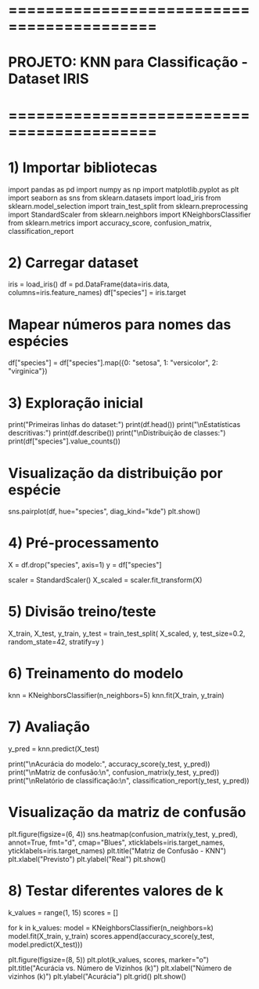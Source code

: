 # ==========================================
# PROJETO: KNN para Classificação - Dataset IRIS
# ==========================================

# 1) Importar bibliotecas
import pandas as pd
import numpy as np
import matplotlib.pyplot as plt
import seaborn as sns
from sklearn.datasets import load_iris
from sklearn.model_selection import train_test_split
from sklearn.preprocessing import StandardScaler
from sklearn.neighbors import KNeighborsClassifier
from sklearn.metrics import accuracy_score, confusion_matrix, classification_report

# 2) Carregar dataset
iris = load_iris()
df = pd.DataFrame(data=iris.data, columns=iris.feature_names)
df["species"] = iris.target

# Mapear números para nomes das espécies
df["species"] = df["species"].map({0: "setosa", 1: "versicolor", 2: "virginica"})

# 3) Exploração inicial
print("Primeiras linhas do dataset:")
print(df.head())
print("\nEstatísticas descritivas:")
print(df.describe())
print("\nDistribuição de classes:")
print(df["species"].value_counts())

# Visualização da distribuição por espécie
sns.pairplot(df, hue="species", diag_kind="kde")
plt.show()

# 4) Pré-processamento
X = df.drop("species", axis=1)
y = df["species"]

scaler = StandardScaler()
X_scaled = scaler.fit_transform(X)

# 5) Divisão treino/teste
X_train, X_test, y_train, y_test = train_test_split(
    X_scaled, y, test_size=0.2, random_state=42, stratify=y
)

# 6) Treinamento do modelo
knn = KNeighborsClassifier(n_neighbors=5)
knn.fit(X_train, y_train)

# 7) Avaliação
y_pred = knn.predict(X_test)

print("\nAcurácia do modelo:", accuracy_score(y_test, y_pred))
print("\nMatriz de confusão:\n", confusion_matrix(y_test, y_pred))
print("\nRelatório de classificação:\n", classification_report(y_test, y_pred))

# Visualização da matriz de confusão
plt.figure(figsize=(6, 4))
sns.heatmap(confusion_matrix(y_test, y_pred), annot=True, fmt="d", cmap="Blues",
            xticklabels=iris.target_names, yticklabels=iris.target_names)
plt.title("Matriz de Confusão - KNN")
plt.xlabel("Previsto")
plt.ylabel("Real")
plt.show()

# 8) Testar diferentes valores de k
k_values = range(1, 15)
scores = []

for k in k_values:
    model = KNeighborsClassifier(n_neighbors=k)
    model.fit(X_train, y_train)
    scores.append(accuracy_score(y_test, model.predict(X_test)))

plt.figure(figsize=(8, 5))
plt.plot(k_values, scores, marker="o")
plt.title("Acurácia vs. Número de Vizinhos (k)")
plt.xlabel("Número de vizinhos (k)")
plt.ylabel("Acurácia")
plt.grid()
plt.show()
